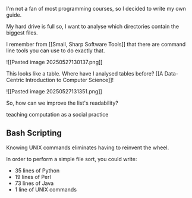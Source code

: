 I'm not a fan of most programming courses, so I decided to write my own guide.

My hard drive is full so, I want to analyse which directories contain the biggest files.

I remember from [[Small, Sharp Software Tools]] that there are command line tools you can use to do exactly that.

![[Pasted image 20250527130137.png]]

This looks like a table. Where have I analysed tables before? [[A Data-Centric Introduction to Computer Science]]!

![[Pasted image 20250527131351.png]]

So, how can we improve the list's readability?

teaching computation as a social practice

## Bash Scripting

Knowing UNIX commands eliminates having to reinvent the wheel.

In order to perform a simple file sort, you could write:
- 35 lines of Python
- 19 lines of Perl 
- 73 lines of Java
- 1 line of UNIX commands